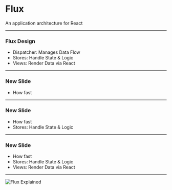 # Flux 

An application architecture for React

---

### Flux Design

- Dispatcher: Manages Data Flow
- Stores: Handle State & Logic
- Views: Render Data via React

---
### New Slide

- How fast
---
### New Slide

- How fast
- Stores: Handle State & Logic

---
### New Slide

- How fast
- Stores: Handle State & Logic
- Views: Render Data via React

---

![Flux Explained](https://facebook.github.io/flux/img/flux-simple-f8-diagram-explained-1300w.png)
